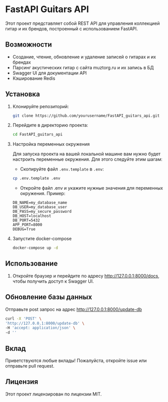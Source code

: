 # FastAPI Guitars API

Этот проект представляет собой REST API для управления коллекцией гитар и их брендов, построенный с использованием FastAPI.

## Возможности

- Создание, чтение, обновление и удаление записей о гитарах и их брендах
- Парсинг акустических гитар с сайта muztorg.ru и их запись в БД
- Swagger UI для документации API
- Кэширование Redis

## Установка

1. Клонируйте репозиторий:
    ```bash
    git clone https://github.com/yourusername/FastAPI_guitars_api.git
    ```
2. Перейдите в директорию проекта:
    ```bash
    cd FastAPI_guitars_api
    ```
3. Настройка переменных окружения

    Для запуска проекта на вашей локальной машине вам нужно будет настроить переменные окружения. Для этого следуйте этим шагам:

    - Скопируйте файл `.env.template` в `.env`:
    ```bash
    cp .env.template .env
    ```
    - Откройте файл .env и укажите нужные значения для переменных окружения. Пример:
    ```
    DB_NAME=my_database_name
    DB_USER=my_database_user
    DB_PASS=my_secure_password
    DB_HOST=localhost
    DB_PORT=5432
    APP_PORT=8000
    DEBUG=True
    ```

4. Запустите docker-compose
    ```bash
    docker-compose up -d
    ```

## Использование

1. Откройте браузер и перейдите по адресу http://127.0.0.1:8000/docs, чтобы получить доступ к Swagger UI.

## Обновление базы данных

Отправьте post запрос на адрес http://127.0.0.1:8000/update-db
```bash
curl -X 'POST' \
'http://127.0.0.1:8000/update-db' \
-H 'accept: application/json' \
-d ''
```
## Вклад

Приветствуются любые вклады! Пожалуйста, откройте issue или отправьте pull request.

## Лицензия

Этот проект лицензирован по лицензии MIT.